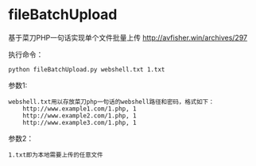 # fileBatchUpload
基于菜刀PHP一句话实现单个文件批量上传 http://avfisher.win/archives/297

执行命令： 

    python fileBatchUpload.py webshell.txt 1.txt

参数1:

    webshell.txt用以存放菜刀php一句话的webshell路径和密码，格式如下：
        http://www.example1.com/1.php, 1
        http://www.example2.com/1.php, 1
        http://www.example3.com/1.php, 1
    
参数2：

    1.txt即为本地需要上传的任意文件
    
